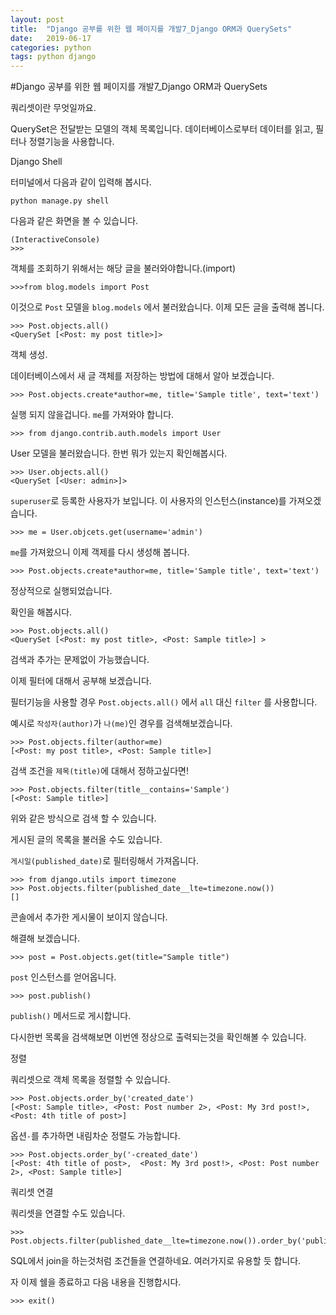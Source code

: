 ```yaml
---
layout: post
title:  "Django 공부를 위한 웹 페이지를 개발7_Django ORM과 QuerySets"
date:   2019-06-17
categories: python
tags: python django
---
```

#Django 공부를 위한 웹 페이지를 개발7_Django ORM과 QuerySets

쿼리셋이란 무엇일까요.

QuerySet은 전달받는 모델의 객체 목록입니다. 데이터베이스로부터 데이터를 읽고, 필터나 정렬기능을 사용합니다.

Django Shell

터미널에서 다음과 같이 입력해 봅시다.

```
python manage.py shell
```

다음과 같은 화면을 볼 수 있습니다.

```
(InteractiveConsole)
>>>
```

객체를 조회하기 위해서는 해당 글을 불러와야합니다.(import)
```
>>>from blog.models import Post
```

이것으로 `Post` 모델을 `blog.models` 에서 불러왔습니다. 이제 모든 글을 출력해 봅니다.

```
>>> Post.objects.all()
<QuerySet [<Post: my post title>]>
```

객체 생성.

데이터베이스에서 새 글 객체를 저장하는 방법에 대해서 알아 보겠습니다.

```
>>> Post.objects.create*author=me, title='Sample title', text='text')
```

실행 되지 않을겁니다. `me`를 가져와야 합니다.

```
>>> from django.contrib.auth.models import User
```
User 모델을 불러왔습니다.
한번 뭐가 있는지 확인해봅시다.

```
>>> User.objects.all()
<QuerySet [<User: admin>]>
```

`superuser`로 등록한 사용자가 보입니다. 이 사용자의 인스턴스(instance)를 가져오겠습니다.

```
>>> me = User.objcets.get(username='admin')
```

`me`를 가져왔으니 이제 객제를 다시 생성해 봅니다.

```
>>> Post.objects.create*author=me, title='Sample title', text='text')
```

정상적으로 실행되었습니다.

확인을 해봅시다.

```
>>> Post.objects.all()
<QuerySet [<Post: my post title>, <Post: Sample title>] >
```

검색과 추가는 문제없이 가능했습니다.

이제 필터에 대해서 공부해 보겠습니다.

필터기능을 사용할 경우 `Post.objects.all()` 에서 `all` 대신 `filter` 를 사용합니다.

예시로 `작성자(author)`가 `나(me)`인 경우를 검색해보겠습니다.

```
>>> Post.objects.filter(author=me)
[<Post: my post title>, <Post: Sample title>]
```

검색 조건을 `제목(title)`에 대해서 정하고싶다면!

```
>>> Post.objects.filter(title__contains='Sample')
[<Post: Sample title>]
```

위와 같은 방식으로 검색 할 수 있습니다.


게시된 글의 목록을 불러올 수도 있습니다.

`게시일(published_date)`로 필터링해서 가져옵니다.

```
>>> from django.utils import timezone
>>> Post.objects.filter(published_date__lte=timezone.now())
[]
```

콘솔에서 추가한 게시물이 보이지 않습니다.

해결해 보겠습니다.

```
>>> post = Post.objects.get(title="Sample title")
```

`post` 인스턴스를 얻어옵니다.

```
>>> post.publish()
```

`publish()` 메서드로 게시합니다.

다시한번 목록을 검색해보면 이번엔 정상으로 출력되는것을 확인해볼 수 있습니다.


정렬

쿼리셋으로 객체 목록을 정렬할 수 있습니다.

```
>>> Post.objects.order_by('created_date')
[<Post: Sample title>, <Post: Post number 2>, <Post: My 3rd post!>, <Post: 4th title of post>]
```

옵션`-`를 추가하면 내림차순 정렬도 가능합니다.

```
>>> Post.objects.order_by('-created_date')
[<Post: 4th title of post>,  <Post: My 3rd post!>, <Post: Post number 2>, <Post: Sample title>]
```

쿼리셋 연결

쿼리셋을 연결할 수도 있습니다.

```
>>> Post.objects.filter(published_date__lte=timezone.now()).order_by('published_date')
```

SQL에서 join을 하는것처럼 조건들을 연결하네요. 여러가지로 유용할 듯 합니다.

자 이제 쉘을 종료하고 다음 내용을 진행합시다.

```
>>> exit()
```

